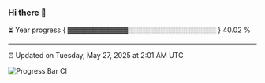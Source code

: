 ### Hi there 👋

⏳ Year progress { ▓▓▓▓▓▓▓▓▓▓▓▓░░░░░░░░░░░░░░░░░░ } 40.02 %

---

⏰ Updated on Tuesday, May 27, 2025 at 2:01 AM UTC

![Progress Bar CI](https://github.com/arthurbuhl/arthurbuhl/workflows/Progress%20Bar%20CI/badge.svg)
